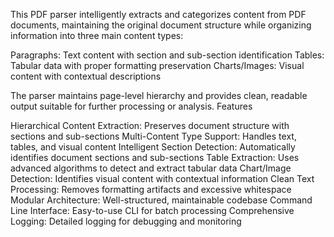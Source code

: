 This PDF parser intelligently extracts and categorizes content from PDF documents, maintaining the original document structure while organizing information into three main content types:

Paragraphs: Text content with section and sub-section identification
Tables: Tabular data with proper formatting preservation
Charts/Images: Visual content with contextual descriptions

The parser maintains page-level hierarchy and provides clean, readable output suitable for further processing or analysis.
Features

Hierarchical Content Extraction: Preserves document structure with sections and sub-sections
Multi-Content Type Support: Handles text, tables, and visual content
Intelligent Section Detection: Automatically identifies document sections and sub-sections
Table Extraction: Uses advanced algorithms to detect and extract tabular data
Chart/Image Detection: Identifies visual content with contextual information
Clean Text Processing: Removes formatting artifacts and excessive whitespace
Modular Architecture: Well-structured, maintainable codebase
Command Line Interface: Easy-to-use CLI for batch processing
Comprehensive Logging: Detailed logging for debugging and monitoring
